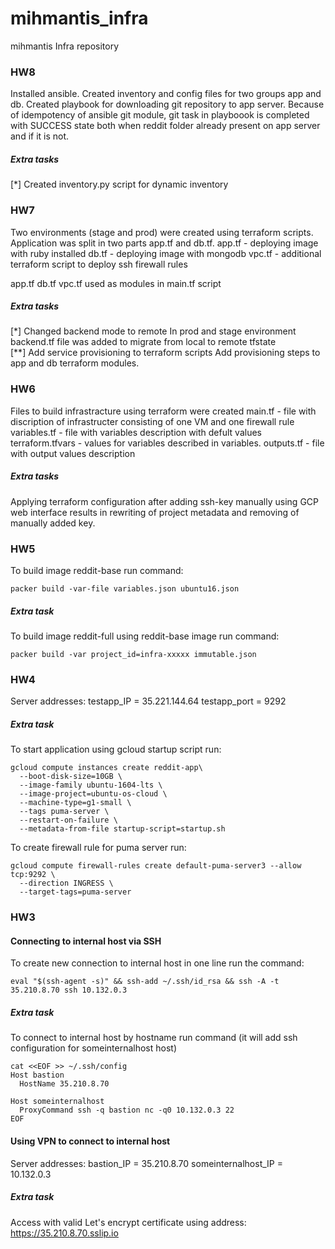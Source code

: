 # mihmantis_infra
mihmantis Infra repository

### HW8

Installed ansible. Created inventory and config files for two groups app and db.
Created playbook for downloading git repository to app server.
Because of idempotency of ansible git module, git task in playboook is completed with SUCCESS state both when reddit folder already present on app server and if it is not.

##### Extra tasks
[*] Created inventory.py script for dynamic inventory

### HW7

Two environments (stage and prod) were created using terraform scripts.
Application was split in two parts app.tf and db.tf.
app.tf - deploying image with ruby installed
db.tf - deploying image with mongodb
vpc.tf - additional terraform script to deploy ssh firewall rules

app.tf db.tf vpc.tf used as modules in main.tf script

##### Extra tasks
[*] Changed backend mode to remote
In prod and stage environment backend.tf file was added to migrate from local to remote tfstate  
[**] Add service provisioning to terraform scripts
Add provisioning steps to app and db terraform modules.

### HW6

Files to build infrastracture using terraform were created
main.tf - file with discription of infrastructer consisting of one VM and one firewall rule
variables.tf - file with variables description with defult values
terraform.tfvars - values for variables described in variables.
outputs.tf - file with output values description

##### Extra tasks
Applying terraform configuration after adding ssh-key manually using GCP web interface results
in rewriting of project metadata and removing of manually added key.

### HW5

To build image reddit-base run command:
```
packer build -var-file variables.json ubuntu16.json
```

##### Extra task
To build image reddit-full using reddit-base image run command:
```
packer build -var project_id=infra-xxxxx immutable.json
```

### HW4

Server addresses:
testapp_IP = 35.221.144.64
testapp_port = 9292

##### Extra task
To start application using gcloud startup script run:
```
gcloud compute instances create reddit-app\
  --boot-disk-size=10GB \
  --image-family ubuntu-1604-lts \
  --image-project=ubuntu-os-cloud \
  --machine-type=g1-small \
  --tags puma-server \
  --restart-on-failure \
  --metadata-from-file startup-script=startup.sh
```

To create firewall rule for puma server run:
```
gcloud compute firewall-rules create default-puma-server3 --allow tcp:9292 \
  --direction INGRESS \
  --target-tags=puma-server
```

### HW3

#### Connecting to internal host via SSH
To create new connection to internal host in one line run the command:
```
eval "$(ssh-agent -s)" && ssh-add ~/.ssh/id_rsa && ssh -A -t 35.210.8.70 ssh 10.132.0.3
```

##### Extra task
To connect to internal host by hostname run command (it will add ssh configuration for someinternalhost host)
```
cat <<EOF >> ~/.ssh/config
Host bastion
  HostName 35.210.8.70

Host someinternalhost
  ProxyCommand ssh -q bastion nc -q0 10.132.0.3 22
EOF
```

#### Using VPN to connect to internal host

Server addresses:
bastion_IP = 35.210.8.70
someinternalhost_IP = 10.132.0.3

##### Extra task
Access with valid Let's encrypt certificate using address:
https://35.210.8.70.sslip.io

